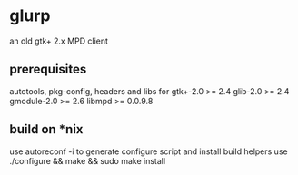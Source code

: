 # glurp
an old gtk+ 2.x MPD client

## prerequisites
autotools, pkg-config, headers and libs for gtk+-2.0 >= 2.4 glib-2.0 >= 2.4 gmodule-2.0 >= 2.6 libmpd >= 0.0.9.8

## build on *nix
use autoreconf -i to generate configure script and install build helpers
use ./configure && make && sudo make install

